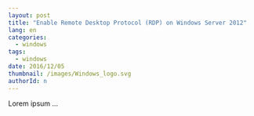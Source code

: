 ```yaml
---
layout: post
title: "Enable Remote Desktop Protocol (RDP) on Windows Server 2012"
lang: en
categories:
  - windows
tags:
  - windows
date: 2016/12/05
thumbnail: /images/Windows_logo.svg
authorId: n
---
```

Lorem ipsum ...
